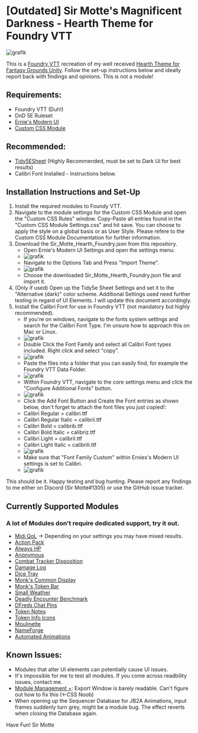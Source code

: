 # [Outdated] Sir Motte's Magnificent Darkness - Hearth Theme for Foundry VTT
![grafik](https://user-images.githubusercontent.com/82598692/215295962-b3991143-a348-492b-ba24-25c6663d12ea.png)


This is a [Foundry VTT](https://foundryvtt.com/) recreation of my well received [Hearth Theme for Fantasy Grounds Unity](https://github.com/SirMotte/FGU-Theme-Hearth).
Follow the set-up instructions below and ideally report back with findings and opinions. This is not a module!

## Requirements:
- Foundry VTT (Duh!)
- DnD 5E Ruleset
- [Ernie's Modern UI](https://github.com/ernieayala/ernies-modern-layout)
- [Custom CSS Module](https://github.com/cswendrowski/FoundryVTT-Custom-CSS)

## Recommended:
- [Tidy5ESheet](https://github.com/sdenec/tidy5e-sheet) (Highly Recommended, must be set to Dark Ui for best results)
- Calibri Font Installed - Instructions below.

## Installation Instructions and Set-Up

1. Install the required modules to Foundy VTT.
2. Navigate to the module settings for the Custom CSS Module and open the "Custom CSS Rules" window. Copy-Paste all entries found in the "Custom CSS Module Settings.css" and hit save. You can choose to apply the style on a global basis or as User Style. Please refere to the Custom CSS Module Documentation for further information.
3. Download the Sir_Motte_Hearth_Foundry.json from this repository.
   - Open Ernie's Modern UI Settings and open the settings menu:
   - ![grafik](https://user-images.githubusercontent.com/82598692/209413448-ac9d63a4-e74f-4050-ba98-a7400adcefcc.png)
   - Navigate to the Options Tab and Press "Import Theme".
   - ![grafik](https://user-images.githubusercontent.com/82598692/209413563-291edba9-3949-4a65-bf66-0b9ab4297828.png)
   - Choose the downloaded Sir_Motte_Hearth_Foundry.json file and import it.
4. (Only if used) Open up the Tidy5e Sheet Settings and set it to the "Alternative (dark)" color scheme. Additional Settings used need further testing in regard of UI Elements. I will update this document accordingly.
5. Install the Calibri Font for use in Foundry VTT (not mandatory but highly recommended).
   - If you're on windows, navigate to the fonts system settings and search for the Calibri Font Type. I'm unsure how to approach this on Mac or Linux.
   - ![grafik](https://user-images.githubusercontent.com/82598692/219111263-b2eb3da7-78ef-4130-91b9-271a918a6c5c.png)
   - Double Click the Font Family and select all Calibri Font types included. Right click and select "copy".
   - ![grafik](https://user-images.githubusercontent.com/82598692/219111688-b214a431-b5e8-4237-b053-7e0073cbc748.png)
   - Paste the files into a folder that you can easily find, for example the Foundry VTT Data Folder.
   - ![grafik](https://user-images.githubusercontent.com/82598692/219112340-4df97917-025b-46e2-8665-3a1b25380cc1.png)
   - Within Foundry VTT, navigate to the core settings menu and click the "Configure Additional Fonts" button.
   - ![grafik](https://user-images.githubusercontent.com/82598692/219110727-b0c3898b-0bf1-428d-befd-aaae721a4d07.png)
   - Click the Add Font Button and Create the Font entries as shown below, don't forget to attach the font files you just copied!:
   - Calibri Regular = calibri.ttf
   - Calibri Regular Italic = calibrii.ttf
   - Calibri Bold = calibrib.ttf
   - Calibri Bold Italic = calibriz.ttf
   - Calibri Light = calibril.ttf
   - Calibri Light Italic = calibrili.ttf
   - ![grafik](https://user-images.githubusercontent.com/82598692/219112725-4fa775f9-6529-4a4b-ab03-58106a02dca6.png)
   - Make sure that "Font Family Custom" within Ernies's Modern UI settings is set to Calibri.
   - ![grafik](https://user-images.githubusercontent.com/82598692/219114063-7663e23c-0c78-4920-9d07-8d2135c68ecb.png)


This should be it. Happy testing and bug hunting. Please report any findings to me either on Discord (Sir Motte#1305) or use the GitHub issue tracker.

## Currently Supported Modules
### A lot of Modules don't require dedicated support, try it out.

- [Midi QoL](https://gitlab.com/tposney/midi-qol) -> Depending on your settings you may have mixed results.
- [Action Pack](https://github.com/teroparvinen/foundry-action-pack)
- [Always HP](https://github.com/ironmonk88/always-hp)
- [Anonymous](https://github.com/reonZ/anonymous)
- [Combat Tracker Disposition](https://github.com/LebombJames/combat-tracker-disposition)
- [Damage Log](https://github.com/cs96and/FoundryVTT-damage-log)
- [Dice Tray](https://gitlab.com/asacolips-projects/foundry-mods/foundry-vtt-dice-calculator)
- [Monk's Common Display](https://github.com/ironmonk88/monks-common-display)
- [Monk's Token Bar](https://github.com/ironmonk88/monks-tokenbar)
- [Small Weather](https://github.com/LeafWulf/smallweather)
- [Deadly Encounter Benchmark](https://github.com/snshatto/deadly-encounter-benchmark)
- [DFreds Chat Pins](https://github.com/DFreds/dfreds-chat-pins)
- [Token Notes](https://wiki.theripper93.com/premium/token-notes)
- [Token Info Icons](https://github.com/jopeek/fvtt-token-info-icons)
- [Moulinette](https://github.com/SvenWerlen/moulinette-core)
- [NameForge](https://gitlab.com/ElvisPereira/nameforge)
- [Automated Animations](https://github.com/otigon/automated-jb2a-animations)


## Known Issues:
- Modules that alter UI elements can potentially cause UI issues.
- It's impossible for me to test all modules. If you come across readbility issues, contact me.
- [Module Management +](https://github.com/mouse0270/module-credits): Export Window is barely readable. Can't figure out how to fix this (<-CSS Noob)
- When opening up the Sequencer Database for JB2A Animations, input frames suddenly turn grey, might be a module bug. The effect reverts when closing the Database again.


Have Fun!
Sir Motte




